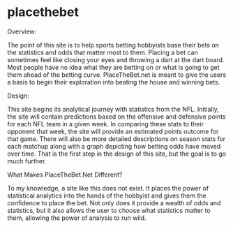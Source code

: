 # placethebet

Overview:

The point of this site is to help sports betting hobbyists base their bets on the statistics and odds that matter most to them. Placing a bet can sometimes feel like closing your eyes and throwing a dart at the dart board. Most people have no idea what they are betting on or what is going to get them ahead of the betting curve. PlaceTheBet.net is meant to give the users a basis to begin their exploration into beating the house and winning bets.

Design:

This site begins its analytical journey with statistics from the NFL. Initially, the site will contain predictions based on the offensive and defensive points for each NFL team in a given week. In comparing these stats to their opponent that week, the site will provide an estimated points outcome for that game. There will also be more detailed descriptions on season stats for each matchup along with a graph depicting how betting odds have moved over time. That is the first step in the design of this site, but the goal is to go much further.

What Makes PlaceTheBet.Net Different?

To my knowledge, a site like this does not exist. It places the power of statistical analytics into the hands of the hobbyist and gives them the confidence to place the bet. Not only does it provide a wealth of odds and statistics, but it also allows the user to choose what statistics matter to them, allowing the power of analysis to run wild.
